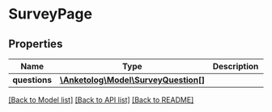 # SurveyPage

## Properties
Name | Type | Description | Notes
------------ | ------------- | ------------- | -------------
**questions** | [**\Anketolog\Model\SurveyQuestion[]**](SurveyQuestion.md) |  | 

[[Back to Model list]](../README.md#documentation-for-models) [[Back to API list]](../README.md#documentation-for-api-endpoints) [[Back to README]](../README.md)


